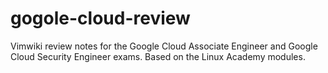 # gogole-cloud-review
Vimwiki review notes for the Google Cloud Associate Engineer and Google Cloud Security Engineer exams. Based on the Linux Academy modules.
